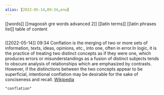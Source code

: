 ```yaml
---
alias: [2022-05-14,09:34,enw]
---
```

[[words]] [[magoosh gre words advanced 2]] [[latin terms]] [[latin phrases list]]
table of content
```toc
```

[[2022-05-14]] 09:34
Conflation is the merging of two or more sets of information, texts, ideas, opinions, etc., into one, often in error.In logic, it is the practice of treating two distinct concepts as if they were one, which produces errors or misunderstandings as a fusion of distinct subjects tends to obscure analysis of relationships which are emphasized by contrasts. However, if the distinctions between the two concepts appear to be superficial, intentional conflation may be desirable for the sake of conciseness and recall.
[Wikipedia](https://en.wikipedia.org/wiki/Conflation)
```query
"conflation"
```